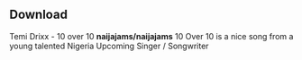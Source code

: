 ## Download 

 Temi Drixx - 10 over 10
**naijajams/naijajams** 
10 Over 10 is a nice song from a young talented Nigeria Upcoming Singer / Songwriter 
